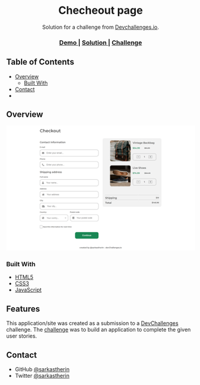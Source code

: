 <!-- Please update value in the {}  -->

<h1 align="center">Checheout page</h1>

<div align="center">
   Solution for a challenge from  <a href="http://devchallenges.io" target="_blank">Devchallenges.io</a>.
</div>

<div align="center">
  <h3>
    <a href="https://vibrant-neumann-44c226.netlify.app/">
      Demo
    </a>
    <span> | </span>
    <a href="https://vibrant-neumann-44c226.netlify.app/">
      Solution
    </a>
    <span> | </span>
    <a href="https://devchallenges.io/challenges/0J1NxxGhOUYVqihwegfO">
      Challenge
    </a>
  </h3>
</div>

<!-- TABLE OF CONTENTS -->

## Table of Contents

- [Overview](#overview)
  - [Built With](#built-with)
- [Contact](#contact)
- 

<!-- OVERVIEW -->

## Overview

![screenshot](ss-checkout.png)



### Built With

<!-- This section should list any major frameworks that you built your project using. Here are a few examples.-->

- [HTML5]()
- [CSS3]()
- [JavaScript]()

## Features

<!-- List the features of your application or follow the template. Don't share the figma file here :) -->

This application/site was created as a submission to a [DevChallenges](https://devchallenges.io/challenges) challenge. The [challenge](https://devchallenges.io/challenges/0J1NxxGhOUYVqihwegfO) was to build an application to complete the given user stories.


## Contact

- GitHub [@sarkastherin](https://github.com/Sarkastherin)
- Twitter [@sarkastherin](https://twitter.com/SarKastherin)